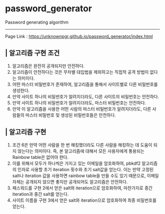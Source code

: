 # password_generator
Password generating algorithm

---

Page Link : https://unknownpgr.github.io/password_generator/index.html

## | 알고리즘 구현 조건
1. 알고리즘은 완전히 공개되지만 안전하다.
1. 알고리즘이 안전하다는 것은 무차별 대입법을 제외하고는 직접적 공격 방법이 없다는 의미이다.
1. 어떤 마스터 비밀번호가 존재하여, 알고리즘을 통해서 사이트별로 다른 비밀번호를 생성한다.
1. 만약 사이트 하나의 비밀번호가 알려지더라도, 다른 사이트의 비밀번호는 안전하다.
1. 만약 사이트 하나의 비밀번호가 알려지더라도, 마스터 비밀번호는 안전하다.
1. 만약 이 알고리즘을 사용한 어떤 사람의 마스터 비밀번호가 알려지더라도, 다른 사람들의 마스터 비밀번호 및 생성된 비밀번호들은 안전하다.

 ## | 알고리즘 구현
1. 조건 6은 만약 어떤 사람을 한 번 해킹했더라도 다른 사람을 해킹하는 데 도움이 되지 않는다는 의미이다. 즉, 본 알고리즘에 대해서 모든 사용자에게 통용되는 Rainbow table은 없어야 한다.
1. 이를 위해서 모두가 하나씩은 가지고 있는 이메일을 암호화하여, pbkdf2 알고리즘의 인자로 사용할 초기 iteration 횟수와 초기 salt값을 얻는다. 이는 만약 고정된 salt나 iteration 값을 사용하면 rainbow table을 만들 수도 있기 때문으로, 이메일 자체는 공개되지 않으면 좋지만 공개되어도 알고리즘은 안전하다.
1. 패스워드를 구현 2에서 얻은 salt와 iteration으로 암호화하여, 마찬가지로 중간 iteration과 중간 salt를 얻는다.
1. 사이트 이름을 구현 3에서 얻은 salt와 iteration으로 암호화하여 최종 비밀번호를 얻는다.